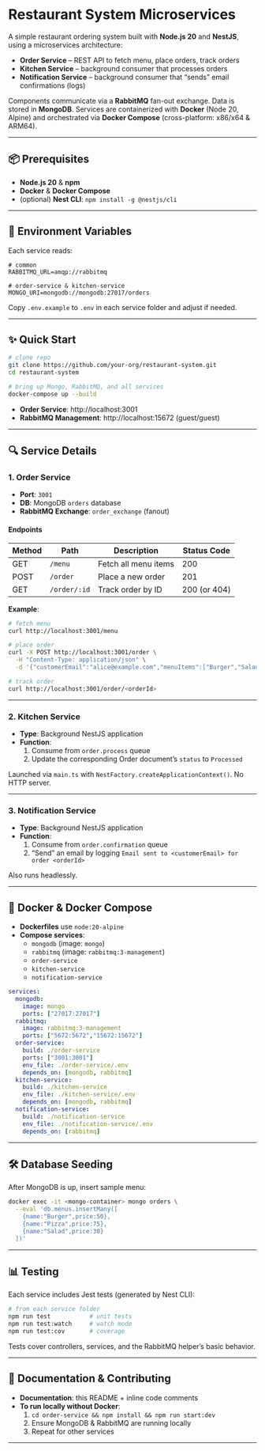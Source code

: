 # Restaurant System Microservices

A simple restaurant ordering system built with **Node.js 20** and **NestJS**, using a microservices architecture:

- **Order Service** – REST API to fetch menu, place orders, track orders  
- **Kitchen Service** – background consumer that processes orders  
- **Notification Service** – background consumer that “sends” email confirmations (logs)

Components communicate via a **RabbitMQ** fan-out exchange. Data is stored in **MongoDB**. Services are containerized with **Docker** (Node 20, Alpine) and orchestrated via **Docker Compose** (cross-platform: x86/x64 & ARM64).

---

## 📦 Prerequisites

- **Node.js 20** & **npm**  
- **Docker** & **Docker Compose**  
- (optional) **Nest CLI**: `npm install -g @nestjs/cli`

---

## 🔧 Environment Variables

Each service reads:

```dotenv
# common
RABBITMQ_URL=amqp://rabbitmq

# order-service & kitchen-service
MONGO_URI=mongodb://mongodb:27017/orders
```

Copy `.env.example` to `.env` in each service folder and adjust if needed.

---

## ✨ Quick Start

```bash
# clone repo
git clone https://github.com/your-org/restaurant-system.git
cd restaurant-system

# bring up Mongo, RabbitMQ, and all services
docker-compose up --build
```

- **Order Service**:  http://localhost:3001  
- **RabbitMQ Management**: http://localhost:15672  (guest/guest)  

---

## 🔍 Service Details

### 1. Order Service

- **Port**: `3001`  
- **DB**: MongoDB `orders` database  
- **RabbitMQ Exchange**: `order_exchange` (fanout)  

#### Endpoints

| Method | Path         | Description                 | Status Code |
| ------ | ------------ | --------------------------- | ----------- |
| GET    | `/menu`      | Fetch all menu items        | 200         |
| POST   | `/order`     | Place a new order           | 201         |
| GET    | `/order/:id` | Track order by ID           | 200 (or 404) |

**Example**:

```bash
# fetch menu
curl http://localhost:3001/menu

# place order
curl -X POST http://localhost:3001/order \
  -H "Content-Type: application/json" \
  -d '{"customerEmail":"alice@example.com","menuItems":["Burger","Salad"]}'

# track order
curl http://localhost:3001/order/<orderId>
```

---

### 2. Kitchen Service

- **Type**: Background NestJS application  
- **Function**:
  1. Consume from `order.process` queue  
  2. Update the corresponding Order document’s `status` to `Processed`  

Launched via `main.ts` with `NestFactory.createApplicationContext()`. No HTTP server.

---

### 3. Notification Service

- **Type**: Background NestJS application  
- **Function**:
  1. Consume from `order.confirmation` queue  
  2. “Send” an email by logging `Email sent to <customerEmail> for order <orderId>`  

Also runs headlessly.

---

## 🐳 Docker & Docker Compose

- **Dockerfiles** use `node:20-alpine`  
- **Compose services**:
  - `mongodb` (image: `mongo`)
  - `rabbitmq` (image: `rabbitmq:3-management`)
  - `order-service`
  - `kitchen-service`
  - `notification-service`

```yaml
services:
  mongodb:
    image: mongo
    ports: ["27017:27017"]
  rabbitmq:
    image: rabbitmq:3-management
    ports: ["5672:5672","15672:15672"]
  order-service:
    build: ./order-service
    ports: ["3001:3001"]
    env_file: ./order-service/.env
    depends_on: [mongodb, rabbitmq]
  kitchen-service:
    build: ./kitchen-service
    env_file: ./kitchen-service/.env
    depends_on: [mongodb, rabbitmq]
  notification-service:
    build: ./notification-service
    env_file: ./notification-service/.env
    depends_on: [rabbitmq]
```

---

## 🛠️ Database Seeding

After MongoDB is up, insert sample menu:

```bash
docker exec -it <mongo-container> mongo orders \
  --eval 'db.menus.insertMany([
    {name:"Burger",price:50},
    {name:"Pizza",price:75},
    {name:"Salad",price:30}
  ])'
```

---

## 📊 Testing

Each service includes Jest tests (generated by Nest CLI):

```bash
# from each service folder
npm run test           # unit tests
npm run test:watch     # watch mode
npm run test:cov       # coverage
```

Tests cover controllers, services, and the RabbitMQ helper’s basic behavior.

---

## 📖 Documentation & Contributing

- **Documentation**: this README + inline code comments  
- **To run locally without Docker**:
  1. `cd order-service && npm install && npm run start:dev`  
  2. Ensure MongoDB & RabbitMQ are running locally  
  3. Repeat for other services  

---